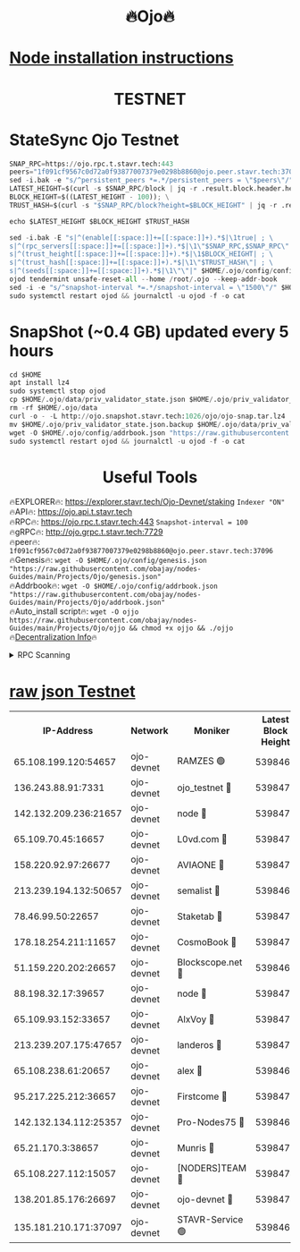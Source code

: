<h1 align="center"> 🔥Ojo🔥</h1>

[Node installation instructions](https://github.com/obajay/nodes-Guides/tree/main/Projects/Ojo)
=

<h1 align="center"> TESTNET</h1>

# StateSync Ojo Testnet
```python
SNAP_RPC=https://ojo.rpc.t.stavr.tech:443
peers="1f091cf9567c0d72a0f93877007379e0298b8860@ojo.peer.stavr.tech:37096"
sed -i.bak -e "s/^persistent_peers *=.*/persistent_peers = \"$peers\"/" $HOME/.ojo/config/config.toml
LATEST_HEIGHT=$(curl -s $SNAP_RPC/block | jq -r .result.block.header.height); \
BLOCK_HEIGHT=$((LATEST_HEIGHT - 100)); \
TRUST_HASH=$(curl -s "$SNAP_RPC/block?height=$BLOCK_HEIGHT" | jq -r .result.block_id.hash)

echo $LATEST_HEIGHT $BLOCK_HEIGHT $TRUST_HASH

sed -i.bak -E "s|^(enable[[:space:]]+=[[:space:]]+).*$|\1true| ; \
s|^(rpc_servers[[:space:]]+=[[:space:]]+).*$|\1\"$SNAP_RPC,$SNAP_RPC\"| ; \
s|^(trust_height[[:space:]]+=[[:space:]]+).*$|\1$BLOCK_HEIGHT| ; \
s|^(trust_hash[[:space:]]+=[[:space:]]+).*$|\1\"$TRUST_HASH\"| ; \
s|^(seeds[[:space:]]+=[[:space:]]+).*$|\1\"\"|" $HOME/.ojo/config/config.toml
ojod tendermint unsafe-reset-all --home /root/.ojo --keep-addr-book
sed -i -e "s/^snapshot-interval *=.*/snapshot-interval = \"1500\"/" $HOME/.ojo/config/app.toml
sudo systemctl restart ojod && journalctl -u ojod -f -o cat
```
# SnapShot (~0.4 GB) updated every 5 hours
```python
cd $HOME
apt install lz4
sudo systemctl stop ojod
cp $HOME/.ojo/data/priv_validator_state.json $HOME/.ojo/priv_validator_state.json.backup
rm -rf $HOME/.ojo/data
curl -o - -L http://ojo.snapshot.stavr.tech:1026/ojo/ojo-snap.tar.lz4 | lz4 -c -d - | tar -x -C $HOME/.ojo --strip-components 2
mv $HOME/.ojo/priv_validator_state.json.backup $HOME/.ojo/data/priv_validator_state.json
wget -O $HOME/.ojo/config/addrbook.json "https://raw.githubusercontent.com/obajay/nodes-Guides/main/Projects/Ojo/addrbook.json"
sudo systemctl restart ojod && journalctl -u ojod -f -o cat
```
 <h1 align="center"> Useful Tools</h1>

🔥EXPLORER🔥:        https://explorer.stavr.tech/Ojo-Devnet/staking        `Indexer "ON"` \
🔥API🔥:                     https://ojo.api.t.stavr.tech \
🔥RPC🔥:                    https://ojo.rpc.t.stavr.tech:443              `Snapshot-interval = 100` \
🔥gRPC🔥:                  http://ojo.grpc.t.stavr.tech:7729 \
🔥peer🔥:                   `1f091cf9567c0d72a0f93877007379e0298b8860@ojo.peer.stavr.tech:37096` \
🔥Genesis🔥:    ```wget -O $HOME/.ojo/config/genesis.json "https://raw.githubusercontent.com/obajay/nodes-Guides/main/Projects/Ojo/genesis.json"``` \
🔥Addrbook🔥:    ```wget -O $HOME/.ojo/config/addrbook.json "https://raw.githubusercontent.com/obajay/nodes-Guides/main/Projects/Ojo/addrbook.json"``` \
🔥Auto_install script🔥: ```wget -O ojjo https://raw.githubusercontent.com/obajay/nodes-Guides/main/Projects/Ojo/ojjo && chmod +x ojjo && ./ojjo``` \
🔥[Decentralization Info](https://github.com/obajay/StateSync-snapshots/tree/main/Projects/Ojo/Decentralization)🔥



<details>
<summary>RPC Scanning</summary>

<h2 align="center"> We scan nodes in real time every 4 hours. And we provide the final result of RPC endpoints.
We cannot influence the operation of these nodes in any way. </h2>


```python
If Voting Power is higher than 0 --> then the Node is a validator of the network and may be subject to attack and be a potential threat to the chain.
```
```python
We marked such validators with a red symbol
```

</details>

[raw json Testnet](https://rpc-check.ojot.stavr.tech/ojot/rpc-ojot-result.json)
=


<table><tr><th>IP-Address</th><th>Network</th><th>Moniker</th><th>Latest Block Height</th><th>Earliest Block Height</th><th>Catching Up</th><th>Tx Index</th><th>Voting Power</th><th>Scan Time</th></tr><tr><td>65.108.199.120:54657</td><td>ojo-devnet</td><td>RAMZES 🟢</td><td>5398469</td><td>306156</td><td>False</td><td>on</td><td>0</td><td>2024-02-12T05:47:21.844665805UTC</td></tr><tr><td>136.243.88.91:7331</td><td>ojo-devnet</td><td>ojo_testnet 🔴</td><td>5398470</td><td>308845</td><td>False</td><td>on</td><td>1000</td><td>2024-02-12T05:47:28.077153290UTC</td></tr><tr><td>142.132.209.236:21657</td><td>ojo-devnet</td><td>node 🔴</td><td>5398472</td><td>350001</td><td>False</td><td>on</td><td>1999</td><td>2024-02-12T05:47:41.518251740UTC</td></tr><tr><td>65.109.70.45:16657</td><td>ojo-devnet</td><td>L0vd.com 🔴</td><td>5398474</td><td>695918</td><td>False</td><td>off</td><td>998</td><td>2024-02-12T05:47:49.574649461UTC</td></tr><tr><td>158.220.92.97:26677</td><td>ojo-devnet</td><td>AVIAONE 🔴</td><td>5398471</td><td>2754001</td><td>False</td><td>on</td><td>19926</td><td>2024-02-12T05:47:36.576031333UTC</td></tr><tr><td>213.239.194.132:50657</td><td>ojo-devnet</td><td>semalist 🔴</td><td>5398469</td><td>3223522</td><td>False</td><td>on</td><td>21037</td><td>2024-02-12T05:47:22.089911045UTC</td></tr><tr><td>78.46.99.50:22657</td><td>ojo-devnet</td><td>Staketab 🔴</td><td>5398474</td><td>4254801</td><td>False</td><td>on</td><td>1276</td><td>2024-02-12T05:47:49.877987923UTC</td></tr><tr><td>178.18.254.211:11657</td><td>ojo-devnet</td><td>CosmoBook 🔴</td><td>5398473</td><td>4392001</td><td>False</td><td>off</td><td>1047</td><td>2024-02-12T05:47:43.888780589UTC</td></tr><tr><td>51.159.220.202:26657</td><td>ojo-devnet</td><td>Blockscope.net 🔴</td><td>5398469</td><td>4425001</td><td>False</td><td>on</td><td>1878</td><td>2024-02-12T05:47:21.073520100UTC</td></tr><tr><td>88.198.32.17:39657</td><td>ojo-devnet</td><td>node 🔴</td><td>5398473</td><td>4710001</td><td>False</td><td>on</td><td>95124</td><td>2024-02-12T05:47:44.115118026UTC</td></tr><tr><td>65.109.93.152:33657</td><td>ojo-devnet</td><td>AlxVoy 🔴</td><td>5398472</td><td>4943001</td><td>False</td><td>on</td><td>4491415</td><td>2024-02-12T05:47:41.244912549UTC</td></tr><tr><td>213.239.207.175:47657</td><td>ojo-devnet</td><td>landeros 🔴</td><td>5398471</td><td>4967924</td><td>False</td><td>off</td><td>11083</td><td>2024-02-12T05:47:36.809875992UTC</td></tr><tr><td>65.108.238.61:20657</td><td>ojo-devnet</td><td>alex 🔴</td><td>5398469</td><td>5131001</td><td>False</td><td>on</td><td>11359</td><td>2024-02-12T05:47:21.442815385UTC</td></tr><tr><td>95.217.225.212:36657</td><td>ojo-devnet</td><td>Firstcome 🔴</td><td>5398470</td><td>5251946</td><td>False</td><td>on</td><td>13566</td><td>2024-02-12T05:47:27.817021045UTC</td></tr><tr><td>142.132.134.112:25357</td><td>ojo-devnet</td><td>Pro-Nodes75 🔴</td><td>5398469</td><td>5298469</td><td>False</td><td>on</td><td>24651</td><td>2024-02-12T05:47:25.065930357UTC</td></tr><tr><td>65.21.170.3:38657</td><td>ojo-devnet</td><td>Munris 🔴</td><td>5398470</td><td>5298470</td><td>False</td><td>off</td><td>20123</td><td>2024-02-12T05:47:27.482195945UTC</td></tr><tr><td>65.108.227.112:15057</td><td>ojo-devnet</td><td>[NODERS]TEAM 🔴</td><td>5398474</td><td>5298473</td><td>False</td><td>off</td><td>9999</td><td>2024-02-12T05:47:48.897128749UTC</td></tr><tr><td>138.201.85.176:26697</td><td>ojo-devnet</td><td>ojo-devnet 🔴</td><td>5398474</td><td>5298474</td><td>False</td><td>on</td><td>1000024000</td><td>2024-02-12T05:47:49.173591936UTC</td></tr><tr><td>135.181.210.171:37097</td><td>ojo-devnet</td><td>STAVR-Service 🟢</td><td>5398469</td><td>5395001</td><td>False</td><td>on</td><td>0</td><td>2024-02-12T05:47:22.711977735UTC</td></tr></table>
